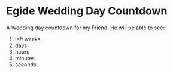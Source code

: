 # Egide Wedding Day Countdown
A Wedding day countdown for my Friend.
He will be able to see:<br>
  1. left weeks
  2. days
  3. hours
  4. minutes
  5. seconds.
